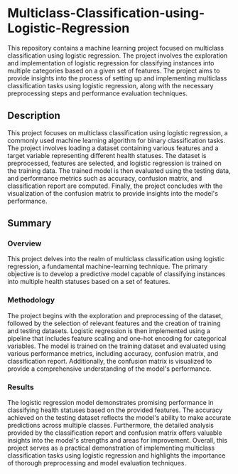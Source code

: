 # Multiclass-Classification-using-Logistic-Regression

This repository contains a machine learning project focused on multiclass classification using logistic regression. The project involves the exploration and implementation of logistic regression for classifying instances into multiple categories based on a given set of features. The project aims to provide insights into the process of setting up and implementing multiclass classification tasks using logistic regression, along with the necessary preprocessing steps and performance evaluation techniques.

## Description
This project focuses on multiclass classification using logistic regression, a commonly used machine learning algorithm for binary classification tasks. The project involves loading a dataset containing various features and a target variable representing different health statuses. The dataset is preprocessed, features are selected, and logistic regression is trained on the training data. The trained model is then evaluated using the testing data, and performance metrics such as accuracy, confusion matrix, and classification report are computed. Finally, the project concludes with the visualization of the confusion matrix to provide insights into the model's performance.

## Summary
### Overview
This project delves into the realm of multiclass classification using logistic regression, a fundamental machine-learning technique. The primary objective is to develop a predictive model capable of classifying instances into multiple health statuses based on a set of features.

### Methodology
The project begins with the exploration and preprocessing of the dataset, followed by the selection of relevant features and the creation of training and testing datasets. Logistic regression is then implemented using a pipeline that includes feature scaling and one-hot encoding for categorical variables. The model is trained on the training dataset and evaluated using various performance metrics, including accuracy, confusion matrix, and classification report. Additionally, the confusion matrix is visualized to provide a comprehensive understanding of the model's performance.

### Results
The logistic regression model demonstrates promising performance in classifying health statuses based on the provided features. The accuracy achieved on the testing dataset reflects the model's ability to make accurate predictions across multiple classes. Furthermore, the detailed analysis provided by the classification report and confusion matrix offers valuable insights into the model's strengths and areas for improvement. Overall, this project serves as a practical demonstration of implementing multiclass classification tasks using logistic regression and highlights the importance of thorough preprocessing and model evaluation techniques.
